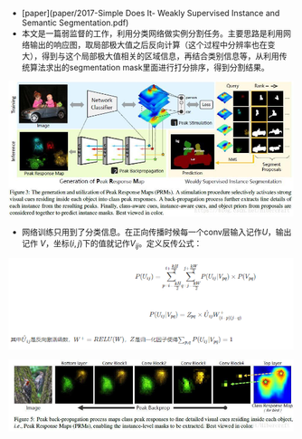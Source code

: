 * [paper](paper/2017-Simple Does It- Weakly Supervised Instance and Semantic Segmentation.pdf)
* 本文是一篇弱监督的工作，利用分类网络做实例分割任务。主要思路是利用网络输出的响应图，取局部极大值之后反向计算（这个过程中分辨率也在变大），得到与这个局部极大值相关的区域信息，再结合类别信息等，从利用传统算法求出的segmentation mask里面进行打分排序，得到分割结果。

![这里写图片描述](readme/Simple_Does_It_Weakly_Supervised_Instance_and_Semantic_Segmentation_框架.png)

* 网络训练只用到了分类信息。在正向传播时候每一个conv层输入记作$U$，输出记作 $V$，坐标$(i,j)$下的值就记作$V_{ij}$。定义反传公式： 

![1544840685250](readme/Simple_Does_It_Weakly_Supervised_Instance_and_Semantic_Segmentation_反传公式.png)

![这里写图片描述](readme/Simple_Does_It_Weakly_Supervised_Instance_and_Semantic_Segmentation_反传示意图.png)